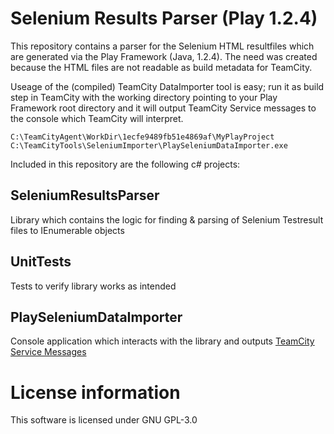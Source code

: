 Selenium Results Parser (Play 1.2.4)
===========================
This repository contains a parser for the Selenium HTML resultfiles which are generated via the Play Framework (Java, 1.2.4). The need was created because the HTML files are not readable as build metadata for TeamCity.

Useage of the (compiled) TeamCity DataImporter tool is easy; run it as build step in TeamCity with the working directory pointing to your Play Framework root directory and it will output TeamCity Service messages to the console which TeamCity will interpret.

```
C:\TeamCityAgent\WorkDir\1ecfe9489fb51e4869af\MyPlayProject C:\TeamCityTools\SeleniumImporter\PlaySeleniumDataImporter.exe
```

Included in this repository are the following c# projects:

SeleniumResultsParser 
-------------
Library which contains the logic for finding & parsing of Selenium Testresult files to IEnumerable<TestResult> objects

UnitTests 
------------- 
Tests to verify library works as intended

PlaySeleniumDataImporter
-------------
Console application which interacts with the library and outputs [TeamCity Service Messages](http://confluence.jetbrains.net/display/TCD7/Build+Script+Interaction+with+TeamCity)


License information
===========================
This software is licensed under GNU GPL-3.0